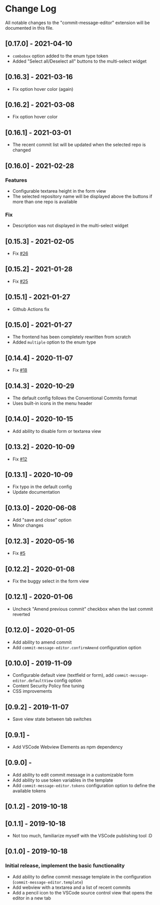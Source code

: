 # Change Log

All notable changes to the "commit-message-editor" extension will be documented in this file.

## [0.17.0] - 2021-04-10

- `combobox` option added to the enum type token
- Added "Select all/Deselect all" buttons to the multi-select widget

## [0.16.3] - 2021-03-16

- Fix option hover color (again)

## [0.16.2] - 2021-03-08

- Fix option hover color

## [0.16.1] - 2021-03-01

- The recent commit list will be updated when the selected repo is changed

## [0.16.0] - 2021-02-28

### Features

- Configurable textarea height in the form view
- The selected repository name will be displayed above the buttons if more than one repo is available

### Fix

- Description was not displayed in the multi-select widget

## [0.15.3] - 2021-02-05

- Fix [#26](https://github.com/bendera/vscode-commit-message-editor/issues/26)

## [0.15.2] - 2021-01-28

- Fix [#25](https://github.com/bendera/vscode-commit-message-editor/issues/25)

## [0.15.1] - 2021-01-27

- Github Actions fix

## [0.15.0] - 2021-01-27

- The frontend has been completely rewritten from scratch
- Added `multiple` option to the enum type

## [0.14.4] - 2020-11-07

- Fix [#18](https://github.com/bendera/vscode-commit-message-editor/issues/18) 

## [0.14.3] - 2020-10-29

- The default config follows the Conventional Commits format
- Uses built-in icons in the menu header

## [0.14.0] - 2020-10-15

- Add ability to disable form or textarea view

## [0.13.2] - 2020-10-09

- Fix [#12](https://github.com/bendera/vscode-commit-message-editor/issues/12) 

## [0.13.1] - 2020-10-09

- Fix typo in the default config
- Update documentation

## [0.13.0] - 2020-06-08

- Add "save and close" option
- Minor changes

## [0.12.3] - 2020-05-16

- Fix [#5](https://github.com/bendera/vscode-commit-message-editor/issues/5)

## [0.12.2] - 2020-01-08

- Fix the buggy select in the form view

## [0.12.1] - 2020-01-06

- Uncheck "Amend previous commit" checkbox when the last commit reverted

## [0.12.0] - 2020-01-05

- Add ability to amend commit
- Add `commit-message-editor.confirmAmend` configuration option

## [0.10.0] - 2019-11-09

- Configurable default view (textfield or form), add `commit-message-editor.defaultView` config option
- Content Security Policy fine tuning
- CSS improvements

## [0.9.2] - 2019-11-07

- Save view state between tab switches

## [0.9.1] - 

- Add VSCode Webview Elements as npm dependency

## [0.9.0] - 

- Add ability to edit commit message in a customizable form
- Add ability to use token variables in the template
- Add `commit-message-editor.tokens` configuration option to define the available tokens

## [0.1.2] - 2019-10-18
## [0.1.1] - 2019-10-18

- Not too much, familiarize myself with the VSCode publishing tool :D

## [0.1.0] - 2019-10-18

### Initial release, implement the basic functionality

- Add ability to define commit message template in the configuration (`commit-message-editor.template`)
- Add webview with a textarea and a list of recent commits
- Add a pencil icon to the VSCode source control view that opens the editor in a new tab
